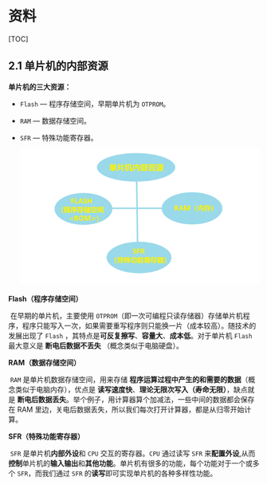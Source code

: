 # 资料


[TOC]

## 2.1 单片机的内部资源

**单片机的三大资源：**

- `Flash` — 程序存储空间，早期单片机为 `OTPROM`。

- `RAM` — 数据存储空间。

- `SFR` — 特殊功能寄存器。

  ![image-20230718221451008](https://raw.githubusercontent.com/zjh-jixiaolin/map_strong/main/202307182217222.png)

**Flash（程序存储空间）**

​	在早期的单片机，主要使用 `OTPROM`（即一次可编程只读存储器）存储单片机程序，程序只能写入一次，如果需要重写程序则只能换一片（成本较高）。随技术的发展出现了 `Flash` ，其特点是**可反复擦写**、**容量大**、**成本低**。对于单片机 `Flash` 最大意义是 **断电后数据不丢失** （概念类似于电脑硬盘）。

**RAM（数据存储空间）**

​	`RAM` 是单片机数据存储空间，用来存储 **程序运算过程中产生的和需要的数据**（概念类似于电脑内存），优点是 **读写速度快**、**理论无限次写入（寿命无限）**，缺点就是 **断电后数据丢失**。举个例子，用计算器算个加减法，一些中间的数据都会保存在 RAM 里边，关电后数据丢失，所以我们每次打开计算器，都是从归零开始计算。

**SFR（特殊功能寄存器）**

​	`SFR` 是单片机**内部外设**和 `CPU` 交互的寄存器。`CPU` 通过读写 `SFR` 来**配置外设**,从而**控制**单片机的**输入输出**和**其他功能**。单片机有很多的功能，每个功能对于一个或多个 `SFR`，而我们通过 `SFR` 的**读写**即可实现单片机的各种多样性功能。



